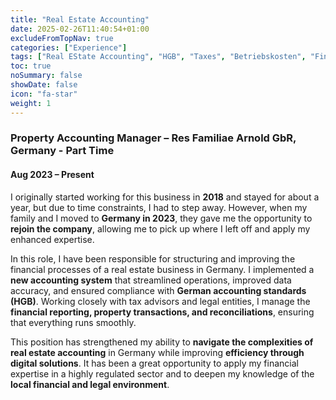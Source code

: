 ```yaml
---
title: "Real Estate Accounting"
date: 2025-02-26T11:40:54+01:00
excludeFromTopNav: true
categories: ["Experience"]
tags: ["Real EState Accounting", "HGB", "Taxes", "Betriebskosten", "Financial Reporting"]
toc: true
noSummary: false
showDate: false
icon: "fa-star"
weight: 1
---
```


### **Property Accounting Manager – Res Familiae Arnold GbR, Germany - Part Time** 
#### Aug 2023 – Present  

I originally started working for this business in **2018** and stayed for about a year, but due to time constraints, I had to step away. However, when my family and I moved to **Germany in 2023**, they gave me the opportunity to **rejoin the company**, allowing me to pick up where I left off and apply my enhanced expertise.  

In this role, I have been responsible for structuring and improving the financial processes of a real estate business in Germany. I implemented a **new accounting system** that streamlined operations, improved data accuracy, and ensured compliance with **German accounting standards (HGB)**. Working closely with tax advisors and legal entities, I manage the **financial reporting, property transactions, and reconciliations**, ensuring that everything runs smoothly.  

This position has strengthened my ability to **navigate the complexities of real estate accounting** in Germany while improving **efficiency through digital solutions**. It has been a great opportunity to apply my financial expertise in a highly regulated sector and to deepen my knowledge of the **local financial and legal environment**.
